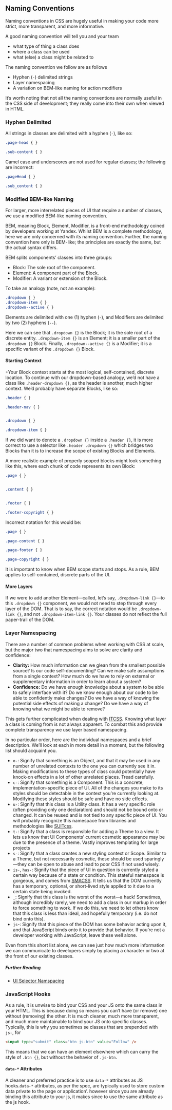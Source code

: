 ## Naming Conventions

Naming conventions in CSS are hugely useful in making your code more strict, more transparent, and more informative.

A good naming convention will tell you and your team

-  what type of thing a class does
-  where a class can be used
-  what (else) a class might be related to

The naming convention we follow are as follows

-  Hyphen (``-``) delimited strings
-  Layer namespacing
-  A variation on BEM-like naming for action modifiers

It’s worth noting that not all the naming conventions are normally useful in the CSS side of development; they really come into their own when viewed in HTML.

### Hyphen Delimited

All strings in classes are delimited with a hyphen (``-``), like so:

```css
.page-head { }

.sub-content { }
```

Camel case and underscores are not used for regular classes; the following are
incorrect:

```css
.pageHead { }

.sub_content { }
```

### Modified BEM-like Naming

For larger, more interrelated pieces of UI that require a number of classes, we use a modified BEM-like naming convention.

BEM, meaning Block, Element, Modifier, is a front-end methodology coined by developers working at Yandex. Whilst BEM is a complete methodology, here we are only concerned with its naming convention. Further, the naming convention here only is BEM-like; the principles are exactly the same, but the actual syntax differs.

BEM splits components’ classes into three groups:

-  Block: The sole root of the component.
-  Element: A component part of the Block.
-  Modifier: A variant or extension of the Block.

To take an analogy (note, not an example):

```css
.dropdown { }
.dropdown-item { }
.dropdown--active { }
```

Elements are delimited with one (1) hyphen (``-``), and Modifiers are delimited by two (2) hyphens (``--``).

Here we can see that ``.dropdown {}`` is the Block; it is the sole root of a discrete entity. ``.dropdown-item {}`` is an Element; it is a smaller part of the ``.dropdown {}`` Block. Finally, ``.dropdown--active {}`` is a Modifier; it is a specific variant of the ``.dropdown {}`` Block.

#### Starting Context

+Your Block context starts at the most logical, self-contained, discrete location. To continue with our dropdown-based analogy, we’d not have a class like ``.header-dropdown {}``, as the header is another, much higher context. We’d probably have separate Blocks, like so:

```css
.header { }

.header-nav { }


.dropdown { }

.dropdown-item { }
```

If we did want to denote a ``.dropdown {}`` inside a ``.header {}``, it is more correct to use a selector like ``.header .dropdown {}`` which bridges two Blocks than it is to increase the scope of existing Blocks and Elements.

A more realistic example of properly scoped blocks might look something like this, where each chunk of code represents its own Block:

```css
.page { }


.content { }


.footer { }

.footer-copyright { }
```

Incorrect notation for this would be:

```css
.page { }

.page-content { }

.page-footer { }

.page-copyright { }
```

It is important to know when BEM scope starts and stops. As a rule, BEM applies to self-contained, discrete parts of the UI.


#### More Layers

If we were to add another Element—called, let’s say, ``.dropdown-link {}``—to this ``.dropdown {}`` component, we would not need to step through every layer of the DOM. That is to say, the correct notation would be ``.dropdown-link {}``, and not ``.dropdown-item-link {}``. Your classes do not reflect the full paper-trail of the DOM.

### Layer Namespacing

There are a number of common problems when working with CSS at scale, but the major two that namespacing aims to solve are clarity and confidence:

-  **Clarity:** How much information can we glean from the smallest possible source? Is our code self-documenting? Can we make safe assumptions from a single context? How much do we have to rely on external or supplementary information in order to learn about a system?
-  **Confidence:** Do we have enough knowledge about a system to be able to safely interface with it? Do we know enough about our code to be able to confidently make changes? Do we have a way of knowing the potential side effects of making a change? Do we have a way of knowing what we might be able to remove?

This gets further complicated when dealing with [ITCSS](https://www.youtube.com/watch?v=1OKZOV-iLj4). Knowing what layer a class is coming from is not always apparent. To combat this and provide complete transparency we use layer based namespacing.

In no particular order, here are the individual namespaces and a brief description. We’ll look at each in more detail in a moment, but the following list should acquaint you.

-  ``o-``: Signify that something is an Object, and that it may be used in any number of unrelated contexts to the one you can currently see it in. Making modifications to these types of class could potentially have knock-on effects in a lot of other unrelated places. Tread carefully.
-  ``c-``: Signify that something is a Component. This is a concrete, implementation-specific piece of UI. All of the changes you make to its styles should be detectable in the context you’re currently looking at. Modifying these styles should be safe and have no side effects.
-  ``u-``: Signify that this class is a Utility class. It has a very specific role (often providing only one declaration) and should not be bound onto or changed. It can be reused and is not tied to any specific piece of UI. You will probably recognize this namespace from libraries and methodologies like [SUITcss](https://suitcss.github.io/).
-  ``t-``: Signify that a class is responsible for adding a Theme to a view. It lets us know that UI Components’ current cosmetic appearance may be due to the presence of a theme. Vastly improves templating for large projects
-  ``s-``: Signify that a class creates a new styling context or Scope. Similar to a Theme, but not necessarily cosmetic, these should be used sparingly—they can be open to abuse and lead to poor CSS if not used wisely.
-  ``is-``, ``has-``: Signify that the piece of UI in question is currently styled a certain way because of a state or condition. This stateful namespace is gorgeous, and comes from [SMACSS](https://smacss.com/). It tells us that the DOM currently has a temporary, optional, or short-lived style applied to it due to a certain state being invoked.
-  ``_``: Signify that this class is the worst of the worst—a hack! Sometimes, although incredibly rarely, we need to add a class in our markup in order to force something to work. If we do this, we need to let others know that this class is less than ideal, and hopefully temporary (i.e. do not bind onto this).
-  ``js``-: Signify that this piece of the DOM has some behavior acting upon it, and that JavaScript binds onto it to provide that behavior. If you’re not a developer working with JavaScript, leave these well alone.

Even from this short list alone, we can see just how much more information we can communicate to developers simply by placing a character or two at the front of our existing classes.

##### Further Reading

- [UI Selector Namspacing](https://csswizardry.com/2015/03/more-transparent-ui-code-with-namespaces/)


### JavaScript Hooks

As a rule, it is unwise to bind your CSS and your JS onto the same class in your HTML. This is because doing so means you can’t have (or remove) one without (removing) the other. It is much cleaner, much more transparent, and much more maintainable to bind your JS onto specific classes. Typically, this is why you sometimes se classes that are prepended with ``js-``, for


```html
<input type="submit" class="btn js-btn" value="Follow" />
```

This means that we can have an element elsewhere which can carry the style of ``.btn {}``, but without the behavior of ``.js-btn``.


#### `data-*` Attributes

A cleaner and preferred practice is to use ``data-*`` attributes as JS hooks.``data-*`` attributes, as per the spec, are typically used to store custom data private to the page or application’. however since you are already binding this attribute to your js, it makes since to use the same attribute as the js hook.
